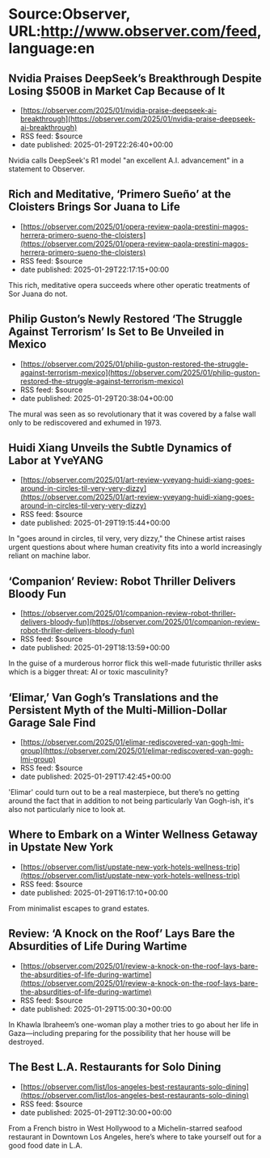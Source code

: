 # Source:Observer, URL:http://www.observer.com/feed, language:en

## Nvidia Praises DeepSeek’s Breakthrough Despite Losing $500B in Market Cap Because of It
 - [https://observer.com/2025/01/nvidia-praise-deepseek-ai-breakthrough](https://observer.com/2025/01/nvidia-praise-deepseek-ai-breakthrough)
 - RSS feed: $source
 - date published: 2025-01-29T22:26:40+00:00

Nvidia calls DeepSeek's R1 model "an excellent A.I. advancement" in a statement to Observer.

## Rich and Meditative, ‘Primero Sueño’ at the Cloisters Brings Sor Juana to Life
 - [https://observer.com/2025/01/opera-review-paola-prestini-magos-herrera-primero-sueno-the-cloisters](https://observer.com/2025/01/opera-review-paola-prestini-magos-herrera-primero-sueno-the-cloisters)
 - RSS feed: $source
 - date published: 2025-01-29T22:17:15+00:00

This rich, meditative opera succeeds where other operatic treatments of Sor Juana do not.

## Philip Guston’s Newly Restored ‘The Struggle Against Terrorism’ Is Set to Be Unveiled in Mexico
 - [https://observer.com/2025/01/philip-guston-restored-the-struggle-against-terrorism-mexico](https://observer.com/2025/01/philip-guston-restored-the-struggle-against-terrorism-mexico)
 - RSS feed: $source
 - date published: 2025-01-29T20:38:04+00:00

The mural was seen as so revolutionary that it was covered by a false wall only to be rediscovered and exhumed in 1973.

## Huidi Xiang Unveils the Subtle Dynamics of Labor at YveYANG
 - [https://observer.com/2025/01/art-review-yveyang-huidi-xiang-goes-around-in-circles-til-very-very-dizzy](https://observer.com/2025/01/art-review-yveyang-huidi-xiang-goes-around-in-circles-til-very-very-dizzy)
 - RSS feed: $source
 - date published: 2025-01-29T19:15:44+00:00

In "goes around in circles, til very, very dizzy," the Chinese artist raises urgent questions about where human creativity fits into a world increasingly reliant on machine labor.

## ‘Companion’ Review: Robot Thriller Delivers Bloody Fun
 - [https://observer.com/2025/01/companion-review-robot-thriller-delivers-bloody-fun](https://observer.com/2025/01/companion-review-robot-thriller-delivers-bloody-fun)
 - RSS feed: $source
 - date published: 2025-01-29T18:13:59+00:00

In the guise of a murderous horror flick this well-made futuristic thriller asks which is a bigger threat: AI or toxic masculinity?

## ‘Elimar,’ Van Gogh’s Translations and the Persistent Myth of the Multi-Million-Dollar Garage Sale Find
 - [https://observer.com/2025/01/elimar-rediscovered-van-gogh-lmi-group](https://observer.com/2025/01/elimar-rediscovered-van-gogh-lmi-group)
 - RSS feed: $source
 - date published: 2025-01-29T17:42:45+00:00

'Elimar' could turn out to be a real masterpiece, but there’s no getting around the fact that in addition to not being particularly Van Gogh-ish, it's also not particularly nice to look at.

## Where to Embark on a Winter Wellness Getaway in Upstate New York
 - [https://observer.com/list/upstate-new-york-hotels-wellness-trip](https://observer.com/list/upstate-new-york-hotels-wellness-trip)
 - RSS feed: $source
 - date published: 2025-01-29T16:17:10+00:00

From minimalist escapes to grand estates.

## Review: ‘A Knock on the Roof’ Lays Bare the Absurdities of Life During Wartime
 - [https://observer.com/2025/01/review-a-knock-on-the-roof-lays-bare-the-absurdities-of-life-during-wartime](https://observer.com/2025/01/review-a-knock-on-the-roof-lays-bare-the-absurdities-of-life-during-wartime)
 - RSS feed: $source
 - date published: 2025-01-29T15:00:30+00:00

In Khawla Ibraheem’s one-woman play a mother tries to go about her life in Gaza—including preparing for the possibility that her house will be destroyed.

## The Best L.A. Restaurants for Solo Dining
 - [https://observer.com/list/los-angeles-best-restaurants-solo-dining](https://observer.com/list/los-angeles-best-restaurants-solo-dining)
 - RSS feed: $source
 - date published: 2025-01-29T12:30:00+00:00

From a French bistro in West Hollywood to a Michelin-starred seafood restaurant in Downtown Los Angeles, here’s where to take yourself out for a good food date in L.A.

